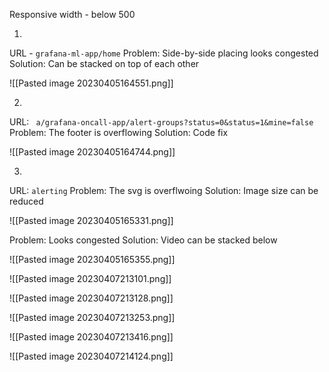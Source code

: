 
Responsive width - below 500

1. 
URL - `grafana-ml-app/home` 
Problem: Side-by-side placing looks congested
Solution: Can be stacked on top of each other

![[Pasted image 20230405164551.png]]

2. 
URL: ` a/grafana-oncall-app/alert-groups?status=0&status=1&mine=false`
Problem: The footer is overflowing
Solution: Code fix

![[Pasted image 20230405164744.png]]


3. 
URL: `alerting` 
Problem: The svg is overflwoing
Solution: Image size can be reduced

![[Pasted image 20230405165331.png]]


Problem: Looks congested
Solution:  Video can be stacked below

![[Pasted image 20230405165355.png]]

![[Pasted image 20230407213101.png]]


![[Pasted image 20230407213128.png]]


![[Pasted image 20230407213253.png]]

![[Pasted image 20230407213416.png]]


![[Pasted image 20230407214124.png]]